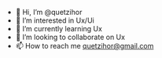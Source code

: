 - 👋 Hi, I’m @quetzihor
- 👀 I’m interested in Ux/Ui
- 🌱 I’m currently learning Ux
- 💞️ I’m looking to collaborate on  Ux
- 📫 How to reach me  quetzihor@gmail.com

<!---
quetzihor/quetzihor is a ✨ special ✨ repository because its `README.md` (this file) appears on your GitHub profile.
You can click the Preview link to take a look at your changes.
--->
